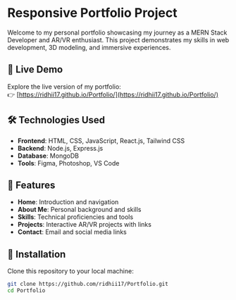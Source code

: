 # Responsive Portfolio Project

Welcome to my personal portfolio showcasing my journey as a MERN Stack Developer and AR/VR enthusiast. This project demonstrates my skills in web development, 3D modeling, and immersive experiences.

## 🚀 Live Demo

Explore the live version of my portfolio:  
👉 [https://ridhii17.github.io/Portfolio/](https://ridhii17.github.io/Portfolio/)

## 🛠️ Technologies Used

- **Frontend**: HTML, CSS, JavaScript, React.js, Tailwind CSS
- **Backend**: Node.js, Express.js
- **Database**: MongoDB
- **Tools**: Figma, Photoshop, VS Code

## 📌 Features

- **Home**: Introduction and navigation
- **About Me**: Personal background and skills
- **Skills**: Technical proficiencies and tools
- **Projects**: Interactive AR/VR projects with links
- **Contact**: Email and social media links


## 🧪 Installation

Clone this repository to your local machine:

```bash
git clone https://github.com/ridhii17/Portfolio.git
cd Portfolio
